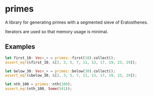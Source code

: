 # primes

A library for generating primes with a segmented sieve of Eratosthenes.

Iterators are used so that memory usage is minimal.

## Examples

```rs
let first_10: Vec<_> = primes::first(10).collect();
assert_eq!(&first_10, &[2, 3, 5, 7, 11, 13, 17, 19, 23, 29]);

let below_30: Vec<_> = primes::below(30).collect();
assert_eq!(&below_30, &[2, 3, 5, 7, 11, 13, 17, 19, 23, 29]);

let nth_100 = primes::nth(100);
assert_eq!(nth_100, Some(541));
```